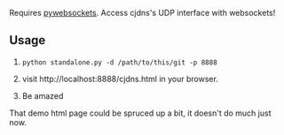 Requires [pywebsockets](https://code.google.com/p/pywebsocket/). Access cjdns's UDP interface with websockets!

Usage
-----
1. `python standalone.py -d /path/to/this/git -p 8888`

2. visit http://localhost:8888/cjdns.html in your browser.

3. Be amazed


That demo html page could be spruced up a bit, it doesn't do much just now.
